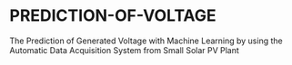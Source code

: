 # PREDICTION-OF-VOLTAGE
The Prediction of Generated Voltage with Machine Learning by using the Automatic Data Acquisition System from Small Solar PV Plant

